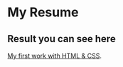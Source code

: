 # My Resume

## Result you can see here

[My first work with HTML & CSS](https://renatkhrashchevskyi.github.io/Resume/).
